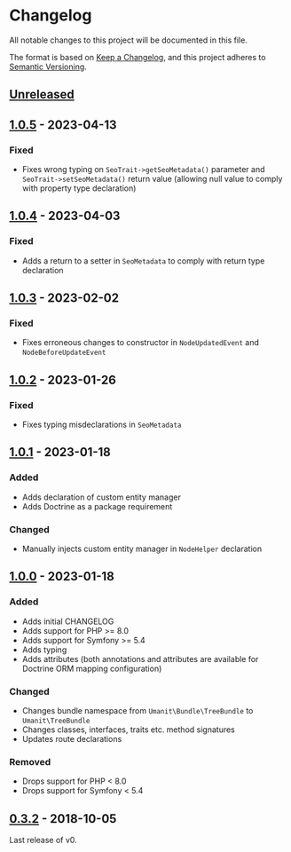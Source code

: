 # Changelog

All notable changes to this project will be documented in this file.

The format is based on [Keep a Changelog](https://keepachangelog.com/en/1.0.0/),
and this project adheres to [Semantic Versioning](https://semver.org/spec/v2.0.0.html).

## [Unreleased]

## [1.0.5] - 2023-04-13

### Fixed

- Fixes wrong typing on `SeoTrait->getSeoMetadata()` parameter and `SeoTrait->setSeoMetadata()` return value
  (allowing null value to comply with property type declaration)

## [1.0.4] - 2023-04-03

### Fixed

- Adds a return to a setter in `SeoMetadata` to comply with return type declaration

## [1.0.3] - 2023-02-02

### Fixed

- Fixes erroneous changes to constructor in `NodeUpdatedEvent` and `NodeBeforeUpdateEvent`

## [1.0.2] - 2023-01-26

### Fixed

- Fixes typing misdeclarations in `SeoMetadata`

## [1.0.1] - 2023-01-18

### Added

- Adds declaration of custom entity manager
- Adds Doctrine as a package requirement

### Changed

- Manually injects custom entity manager in `NodeHelper` declaration

## [1.0.0] - 2023-01-18

### Added

- Adds initial CHANGELOG
- Adds support for PHP >= 8.0
- Adds support for Symfony >= 5.4
- Adds typing
- Adds attributes (both annotations and attributes are available for Doctrine ORM mapping configuration)

### Changed

- Changes bundle namespace from `Umanit\Bundle\TreeBundle` to `Umanit\TreeBundle`
- Changes classes, interfaces, traits etc. method signatures
- Updates route declarations

### Removed

- Drops support for PHP < 8.0
- Drops support for Symfony < 5.4

## [0.3.2] - 2018-10-05

Last release of v0.

[Unreleased]: https://github.com/umanit/tree-bundle/compare/1.0.5...HEAD

[1.0.5]: https://github.com/umanit/tree-bundle/compare/1.0.4...1.0.5

[1.0.4]: https://github.com/umanit/tree-bundle/compare/1.0.3...1.0.4

[1.0.3]: https://github.com/umanit/tree-bundle/compare/1.0.2...1.0.3

[1.0.2]: https://github.com/umanit/tree-bundle/compare/1.0.1...1.0.2

[1.0.1]: https://github.com/umanit/tree-bundle/compare/1.0.0...1.0.1

[1.0.0]: https://github.com/umanit/tree-bundle/compare/0.3.2...1.0.0

[0.3.2]: https://github.com/umanit/tree-bundle/releases/tag/0.3.2
